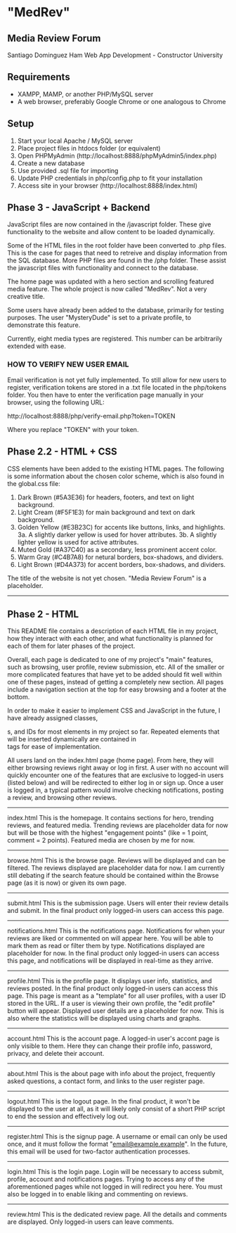 # "MedRev"
## Media Review Forum

Santiago Dominguez Ham
Web App Development - Constructor University

## Requirements

- XAMPP, MAMP, or another PHP/MySQL server
- A web browser, preferably Google Chrome or one analogous to Chrome

## Setup

1. Start your local Apache / MySQL server
2. Place project files in htdocs folder (or equivalent)
3. Open PHPMyAdmin (http://localhost:8888/phpMyAdmin5/index.php)
4. Create a new database
5. Use provided .sql file for importing
6. Update PHP credentials in php/config.php to fit your installation
7. Access site in your browser (http://localhost:8888/index.html)

## Phase 3 - JavaScript + Backend

JavaScript files are now contained in the /javascript folder. These give
functionality to the website and allow content to be loaded dynamically.

Some of the HTML files in the root folder have been converted to .php files.
This is the case for pages that need to retreive and display information
from the SQL database. More PHP files are found in the /php folder. These
assist the javascript files with functionality and connect to the database.

The home page was updated with a hero section and scrolling featured media
feature. The whole project is now called "MedRev". Not a very creative title.

Some users have already been added to the database, primarily for testing
purposes. The user "MysteryDude" is set to a private profile, to demonstrate
this feature.

Currently, eight media types are registered. This number can be arbitrarily
extended with ease.

### HOW TO VERIFY NEW USER EMAIL

Email verification is not yet fully implemented. To still allow for new
users to register, verification tokens are stored in a .txt file located in 
the php/tokens folder. You then have to enter the verification page manually 
in your browser, using the following URL:

http://localhost:8888/php/verify-email.php?token=TOKEN

Where you replace "TOKEN" with your token.

## Phase 2.2 - HTML + CSS

CSS elements have been added to the existing HTML pages. The following is
some information about the chosen color scheme, which is also found in the
global.css file:

1. Dark Brown (#5A3E36) for headers, footers, and text on light background.
2. Light Cream (#F5F1E3) for main background and text on dark background.
3. Golden Yellow (#ЕЗB23C) for accents like buttons, links, and highlights.
    3a. A slightly darker yellow is used for hover attributes.
    3b. A slightly lighter yellow is used for active attributes.
4. Muted Gold (#A37C40) as a secondary, less prominent accent color.
5. Warm Gray (#C4B7A8) for netural borders, box-shadows, and dividers.
6. Light Brown (#D4A373) for accent borders, box-shadows, and dividers.

The title of the website is not yet chosen. "Media Review Forum" is a
placeholder.

-------------------------------------------------

## Phase 2 - HTML
This README file contains a description of each HTML file in my project, how
they interact with each other, and what functionality is planned for each of
them for later phases of the project.

Overall, each page is dedicated to one of my project's "main" features, such
as browsing, user profile, review submission, etc. All of the smaller or more
complicated features that have yet to be added should fit well within one of
these pages, instead of getting a completely new section. All pages include a
navigation section at the top for easy browsing and a footer at the bottom.

In order to make it easier to implement CSS and JavaScript in the future, I
have already assigned classes, <div>s, and IDs for most elements in my project so far.
Repeated elements that will be inserted dynamically are contained in <article>
tags for ease of implementation.

All users land on the index.html page (home page). From here, they will either
browsing reviews right away or log in first. A user with no account will
quickly encounter one of the features that are exclusive to logged-in users
(listed below) and will be redirected to either log in or sign up. Once a user
is logged in, a typical pattern would involve checking notifications, posting
a review, and browsing other reviews.

--------------
index.html
This is the homepage. It contains sections for hero, trending reviews, and
featured media. Trending reviews are placeholder data for now but will be those
with the highest "engagement points" (like = 1 point, comment = 2 points).
Featured media are chosen by me for now.

--------------
browse.html
This is the browse page. Reviews will be displayed and can be filtered. The
reviews displayed are placeholder data for now. I am currently still debating
if the search feature should be contained within the Browse page (as it is now)
or given its own page.

--------------
submit.html
This is the submission page. Users will enter their review details and submit.
In the final product only logged-in users can access this page.

--------------
notifications.html
This is the notifications page. Notifications for when your reviews are liked or
commented on will appear here. You will be able to mark them as read or filter
them by type. Notifications displayed are placeholder for now. In the final
product only logged-in users can access this page, and notifications will be
displayed in real-time as they arrive.

--------------
profile.html
This is the profile page. It displays user info, statistics, and reviews posted.
In the final product only logged-in users can access this page. This page is
meant as a "template" for all user profiles, with a user ID stored in the URL.
If a user is viewing their own profile, the "edit profile" button will appear.
Displayed user details are a placeholder for now. This is also where the statistics
will be displayed using charts and graphs.

--------------
account.html
This is the account page. A logged-in user's accont page is only visible to
them. Here they can change their profile info, password, privacy, and delete
their account.

--------------
about.html
This is the about page with info about the project, frequently asked questions,
a contact form, and links to the user register page.

--------------
logout.html
This is the logout page. In the final product, it won't be displayed to the user
at all, as it will likely only consist of a short PHP script to end the session
and effectively log out.

--------------
register.html
This is the signup page. A username or email can only be used once, and it must
follow the format "email@example.example". In the future, this email will be
used for two-factor authentication processes.

--------------
login.html
This is the login page. Login will be necessary to access submit, profile, account
and notifications pages. Trying to access any of the aforementioned pages while
not logged in will redirect you here. You must also be logged in to enable
liking and commenting on reviews.

--------------
review.html
This is the dedicated review page. All the details and comments are displayed.
Only logged-in users can leave comments.